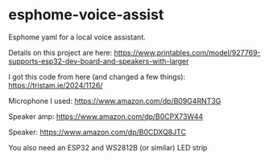 # esphome-voice-assist
Esphome yaml for a local voice assistant.

Details on this project are here:
https://www.printables.com/model/927769-supports-esp32-dev-board-and-speakers-with-larger

I got this code from here (and changed a few things):  https://tristam.ie/2024/1126/

Microphone I used:  https://www.amazon.com/dp/B09G4RNT3G

Speaker amp:  https://www.amazon.com/dp/B0CPX73W44

Speaker: https://www.amazon.com/dp/B0CDXQ8JTC 

You also need an ESP32 and WS2812B (or similar) LED strip
